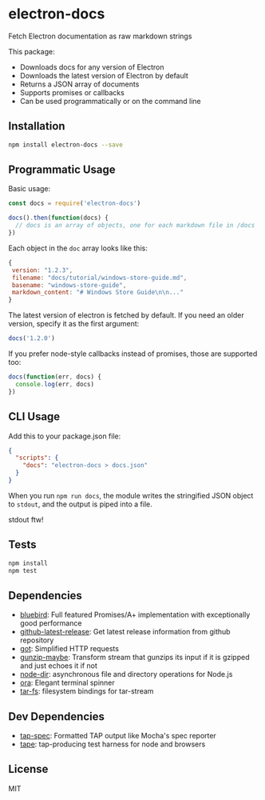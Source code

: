 # electron-docs

Fetch Electron documentation as raw markdown strings

This package:

- Downloads docs for any version of Electron
- Downloads the latest version of Electron by default
- Returns a JSON array of documents
- Supports promises or callbacks
- Can be used programmatically or on the command line

## Installation

```sh
npm install electron-docs --save
```

## Programmatic Usage

Basic usage:

```js
const docs = require('electron-docs')

docs().then(function(docs) {
  // docs is an array of objects, one for each markdown file in /docs
})
```

Each object in the `doc` array looks like this:

```js
{
 version: "1.2.3",
 filename: "docs/tutorial/windows-store-guide.md",
 basename: "windows-store-guide",
 markdown_content: "# Windows Store Guide\n\n..."
}
```

The latest version of electron is fetched by default. If you need an older
version, specify it as the first argument:

```js
docs('1.2.0')
```

If you prefer node-style callbacks instead of promises, those are supported too:

```js
docs(function(err, docs) {
  console.log(err, docs)
})
```

## CLI Usage

Add this to your package.json file:

```json
{
  "scripts": {
    "docs": "electron-docs > docs.json"
  }
}
```

When you run `npm run docs`, the module writes the stringified JSON object to
`stdout`, and the output is piped into a file.

stdout ftw!

## Tests

```sh
npm install
npm test
```

## Dependencies

- [bluebird](https://github.com/petkaantonov/bluebird): Full featured Promises/A+ implementation with exceptionally good performance
- [github-latest-release](https://github.com/chentsulin/github-latest-release): Get latest release information from github repository
- [got](https://github.com/sindresorhus/got): Simplified HTTP requests
- [gunzip-maybe](https://github.com/mafintosh/gunzip-maybe): Transform stream that gunzips its input if it is gzipped and just echoes it if not
- [node-dir](https://github.com/fshost/node-dir): asynchronous file and directory operations for Node.js
- [ora](https://github.com/sindresorhus/ora): Elegant terminal spinner
- [tar-fs](https://github.com/mafintosh/tar-fs): filesystem bindings for tar-stream

## Dev Dependencies

- [tap-spec](https://github.com/scottcorgan/tap-spec): Formatted TAP output like Mocha&#39;s spec reporter
- [tape](https://github.com/substack/tape): tap-producing test harness for node and browsers


## License

MIT
